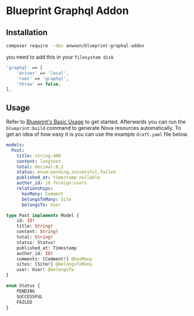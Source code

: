 # Blueprint Graphql Addon

## Installation

```bash
composer require --dev anwoon/blueprint-graphql-addon
```

you need to add this in your <code>filesystem disk</code>

```PHP
'graphql' => [
    'driver' => 'local',
    'root' => 'graphql',
    'throw' => false,
],
```

## Usage
Refer to [Blueprint's Basic Usage](https://github.com/laravel-shift/blueprint#basic-usage) to get started. Afterwards you can run the `blueprint:build` command to generate Nova resources automatically. To get an idea of how easy it is you can use the example `draft.yaml` file below.

```yaml
models:
  Post:
    title: string:400
    content: longtext
    total: decimal:8,2
    status: enum:pending,successful,failed
    published_at: timestamp nullable
    author_id: id foreign:users
    relationships:
      hasMany: Comment
      belongsToMany: Site
      belongsTo: User
```

```graphql
type Post implements Model {
    id: ID!
    title: String!
    content: String!
    total: String!
    status: Status!
    published_at: Timestamp
    author_id: ID!
    comments: [Comment!] @hasMany
    sites: [Site!] @belongsToMany
    user: User! @belongsTo
}

enum Status {
    PENDING
    SUCCESSFUL
    FAILED
}
```